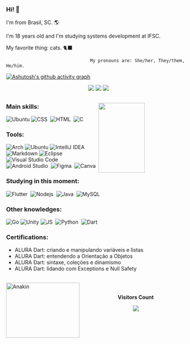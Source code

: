 
### Hi! 🫡

I'm from Brasil, SC. 🌎

I'm 18 years old and I'm studying systems development at IFSC.

My favorite thing: cats. 🐈‍⬛

	                                My pronouns are: She/her, They/them, He/him.
                                  

[![Ashutosh's github activity graph](https://activity-graph.herokuapp.com/graph?username=stwchaos&theme=xcode)](https://github.com/ashutosh00710/github-readme-activity-graph)



<div align="center">  
<a href="https://www.linkedin.com/in/sam-pfleger-mendes-8b2918252/" target="_blank"><img src="https://img.shields.io/badge/-LinkedIn-%230077B5?style=for-the-badge&logo=linkedin&logoColor=white"/></a>
<a href="mailto:pflegerdev@gmail.com" target="_blank"><img src="https://img.shields.io/badge/-Gmail-%23333?style=for-the-badge&logo=gmail&logoColor=white"/></a>
<a href="https://twitter.com/stwchaos"><img src="https://img.shields.io/badge/Twitter-1DA1F2?style=for-the-badge&logo=twitter&logoColor=white" target="_blank"></a> 
</div>

## 

<div>
    <img align="right" width="50%" height="190px" src="https://github-readme-stats.vercel.app/api/top-langs/?username=stwchaos&layout=compact&hide_border=true&title_color=FFAB62&text_color=FFAB62&bg_color=16161C" />
</div>

### Main skills:
![Ubuntu](https://img.shields.io/badge/-Lubuntu-%230065C2?style=for-the-badge&logo=lubuntu&logoColor=white)
![CSS](https://img.shields.io/badge/CSS-232F3E?style=for-the-badge&logo=CSS3&logoColor=white)&nbsp;
![HTML](https://img.shields.io/badge/-HTML-0D1117?style=for-the-badge&logo=html5&labelColor=0D1117)&nbsp;
![C](https://img.shields.io/badge/-C-0D1117?style=for-the-badge&logo=C&labelColor=0D1117)&nbsp;


### Tools:
![Arch](https://img.shields.io/badge/Arch%20Linux-1793D1?logo=arch-linux&logoColor=fff&style=for-the-badge)
![Ubuntu](https://img.shields.io/badge/-Lubuntu-%230065C2?style=for-the-badge&logo=lubuntu&logoColor=white)
![IntelliJ IDEA](https://img.shields.io/badge/IntelliJIDEA-000000.svg?style=for-the-badge&logo=intellij-idea&logoColor=white)
![Markdown](https://img.shields.io/badge/Markdown-000000?style=for-the-badge&logo=markdown&logoColor=white)
![Eclipse](https://img.shields.io/badge/-eclipse-0D1117?style=for-the-badge&logo=eclipse&logoColor=007ACC&labelColor=0D1117)&nbsp;
![Visual Studio Code](https://img.shields.io/badge/-Visual%20Studio%20Code-0D1117?style=for-the-badge&logo=visual-studio-code&logoColor=007ACC&labelColor=0D1117)&nbsp;
![Android Studio](https://img.shields.io/badge/-Android%20Studio-0D1117?style=for-the-badge&logo=android-studio&logoColor=007ACC&labelColor=0D1117)&nbsp;
![Figma](https://img.shields.io/badge/-figma-0D1117?style=for-the-badge&logo=figma&labelColor=0D1117)&nbsp;
![Canva](https://img.shields.io/badge/-canva-0D1117?style=for-the-badge&logo=canva&labelColor=0D1117)&nbsp;

### Studying in this moment:
![Flutter](https://img.shields.io/badge/Flutter-121011?style=for-the-badge&logo=Flutter&logoColor=white)&nbsp;
![Nodejs](https://img.shields.io/badge/-nodejs-0D1117?style=for-the-badge&logo=nodejs&labelColor=0D1117)&nbsp;
![Java](https://img.shields.io/badge/-Java-0D1117?style=for-the-badge&logo=Java&logoColor=purple&labelColor=0D1117)&nbsp; 
![MySQL](https://img.shields.io/badge/-mysql-0D1117?style=for-the-badge&logo=mysql&labelColor=0D1117)&nbsp;

### Other knowledges:
![Go](https://img.shields.io/badge/Go-00ADD8?style=for-the-badge&logo=go&logoColor=white)
![Unity](https://img.shields.io/badge/Unity-100000?style=for-the-badge&logo=unity&logoColor=white)
![JS](https://img.shields.io/badge/JS-232F3E?style=for-the-badge&logo=javascript&logoColor=white)&nbsp;
![Python](https://img.shields.io/badge/Python-232F3E?style=for-the-badge&logo=Python&logoColor=white)&nbsp;
![Dart](https://img.shields.io/badge/-Dart-0D1117?style=for-the-badge&logo=Dart&logoColor=1572B6&labelColor=0D1117)&nbsp;

### Certifications:
* ALURA Dart: criando e manipulando variáveis e listas
* ALURA Dart: entendendo a Orientação a Objetos
* ALURA Dart: sintaxe, coleções e dinamismo
* ALURA Dart: lidando com Exceptions e Null Safety
## 

<div>  
  <img align="left" alt="Anakin" height="150" width="200" src="https://media1.giphy.com/media/LmgHHxtKgDsYrVsEOw/giphy.gif?cid=ecf05e473sycytbh3lelro4zv2hhe4p1gzg9d3d5uqav510h&rid=giphy.gif&ct=g"/>
</div>


<div align="center">
    <br><p align="center"><b>Visitors Count</b></p>  
    <p align="center"><img align="center" src="https://profile-counter.glitch.me/{stwchaos}/count.svg" /></p> 
    <br>
</div>
